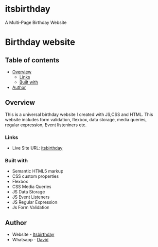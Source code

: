 # itsbirthday
A Multi-Page Birthday Website
# Birthday website 

## Table of contents

- [Overview](#overview)
  - [Links](#links)
  - [Built with](#built-with)
- [Author](#author)

## Overview
This is a universal birthday website I created with JS,CSS and HTML. This website includes form validation, flexbox, data storage, media queries, regular expression, Event listeniners etc.

### Links
- Live Site URL: [itsbirthday](https://itsbirthday.netlify.app/)

### Built with

- Semantic HTML5 markup
- CSS custom properties
- Flexbox
- CSS Media Queries
- JS Data Storage 
- JS Event Listeners
- JS Regular Expression
- Js Form Validation

## Author

- Website - [Itsbirthday](https://itsbirthday.netlify.app/)
- Whatsapp - [David](https://wa.me/2348167835435)
